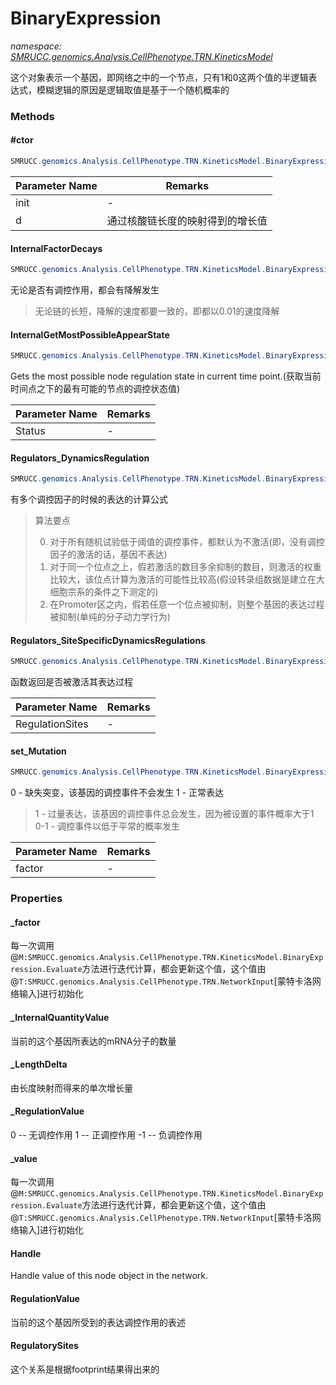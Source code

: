 ﻿# BinaryExpression
_namespace: [SMRUCC.genomics.Analysis.CellPhenotype.TRN.KineticsModel](./index.md)_

这个对象表示一个基因，即网络之中的一个节点，只有1和0这两个值的半逻辑表达式，模糊逻辑的原因是逻辑取值是基于一个随机概率的



### Methods

#### #ctor
```csharp
SMRUCC.genomics.Analysis.CellPhenotype.TRN.KineticsModel.BinaryExpression.#ctor(System.Boolean,System.Int32)
```


|Parameter Name|Remarks|
|--------------|-------|
|init|-|
|d|通过核酸链长度的映射得到的增长值|


#### InternalFactorDecays
```csharp
SMRUCC.genomics.Analysis.CellPhenotype.TRN.KineticsModel.BinaryExpression.InternalFactorDecays
```
无论是否有调控作用，都会有降解发生
> 无论链的长短，降解的速度都要一致的，即都以0.01的速度降解

#### InternalGetMostPossibleAppearState
```csharp
SMRUCC.genomics.Analysis.CellPhenotype.TRN.KineticsModel.BinaryExpression.InternalGetMostPossibleAppearState(System.Boolean[])
```
Gets the most possible node regulation state in current time point.(获取当前时间点之下的最有可能的节点的调控状态值)

|Parameter Name|Remarks|
|--------------|-------|
|Status|-|


#### Regulators_DynamicsRegulation
```csharp
SMRUCC.genomics.Analysis.CellPhenotype.TRN.KineticsModel.BinaryExpression.Regulators_DynamicsRegulation
```
有多个调控因子的时候的表达的计算公式
> 
>  算法要点
>  
>  0. 对于所有随机试验低于阈值的调控事件，都默认为不激活(即，没有调控因子的激活的话，基因不表达)
>  1. 对于同一个位点之上，假若激活的数目多余抑制的数目，则激活的权重比较大，该位点计算为激活的可能性比较高(假设转录组数据是建立在大细胞宗系的条件之下测定的)
>  2. 在Promoter区之内，假若任意一个位点被抑制，则整个基因的表达过程被抑制(单纯的分子动力学行为)
>  

#### Regulators_SiteSpecificDynamicsRegulations
```csharp
SMRUCC.genomics.Analysis.CellPhenotype.TRN.KineticsModel.BinaryExpression.Regulators_SiteSpecificDynamicsRegulations(SMRUCC.genomics.Analysis.CellPhenotype.TRN.KineticsModel.Regulators.RegulationExpression[])
```
函数返回是否被激活其表达过程

|Parameter Name|Remarks|
|--------------|-------|
|RegulationSites|-|


#### set_Mutation
```csharp
SMRUCC.genomics.Analysis.CellPhenotype.TRN.KineticsModel.BinaryExpression.set_Mutation(System.Double)
```
0 - 缺失突变，该基因的调控事件不会发生
 1 - 正常表达
 >1 - 过量表达，该基因的调控事件总会发生，因为被设置的事件概率大于1
 0-1 - 调控事件以低于平常的概率发生

|Parameter Name|Remarks|
|--------------|-------|
|factor|-|



### Properties

#### _factor
每一次调用@``M:SMRUCC.genomics.Analysis.CellPhenotype.TRN.KineticsModel.BinaryExpression.Evaluate``方法进行迭代计算，都会更新这个值，这个值由@``T:SMRUCC.genomics.Analysis.CellPhenotype.TRN.NetworkInput``[蒙特卡洛网络输入]进行初始化
#### _InternalQuantityValue
当前的这个基因所表达的mRNA分子的数量
#### _LengthDelta
由长度映射而得来的单次增长量
#### _RegulationValue
0 -- 无调控作用
 1 -- 正调控作用
 -1 -- 负调控作用
#### _value
每一次调用@``M:SMRUCC.genomics.Analysis.CellPhenotype.TRN.KineticsModel.BinaryExpression.Evaluate``方法进行迭代计算，都会更新这个值，这个值由@``T:SMRUCC.genomics.Analysis.CellPhenotype.TRN.NetworkInput``[蒙特卡洛网络输入]进行初始化
#### Handle
Handle value of this node object in the network.
#### RegulationValue
当前的这个基因所受到的表达调控作用的表述
#### RegulatorySites
这个关系是根据footprint结果得出来的
